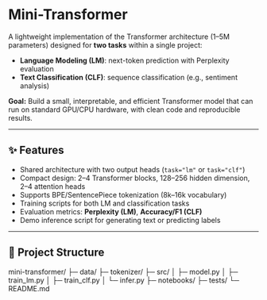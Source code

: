 # Mini-Transformer

A lightweight implementation of the Transformer architecture (1–5M parameters) designed for **two tasks** within a single project:
- **Language Modeling (LM)**: next-token prediction with Perplexity evaluation  
- **Text Classification (CLF)**: sequence classification (e.g., sentiment analysis)

 **Goal:** Build a small, interpretable, and efficient Transformer model that can run on standard GPU/CPU hardware, with clean code and reproducible results.

---

## ✨ Features
- Shared architecture with two output heads (`task="lm"` or `task="clf"`)  
- Compact design: 2–4 Transformer blocks, 128–256 hidden dimension, 2–4 attention heads  
- Supports BPE/SentencePiece tokenization (8k–16k vocabulary)  
- Training scripts for both LM and classification tasks  
- Evaluation metrics: **Perplexity (LM)**, **Accuracy/F1 (CLF)**  
- Demo inference script for generating text or predicting labels  

---

## 📂 Project Structure

mini-transformer/
├─ data/ 
├─ tokenizer/ 
├─ src/
│ ├─ model.py 
│ ├─ train_lm.py 
│ ├─ train_clf.py 
│ └─ infer.py 
├─ notebooks/ 
├─ tests/
└─ README.md 
